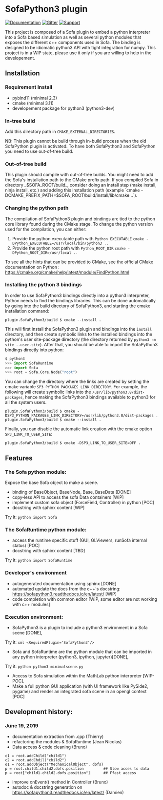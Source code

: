 # SofaPython3 plugin

[![Documentation](https://img.shields.io/badge/doc-on_website-green.svg)](https://sofapython3.readthedocs.io/en/latest/index.html)
[![Gitter](https://img.shields.io/badge/chat-on_Gitter-ff69b4.svg)](https://gitter.im/sofa-framework/plugin.SofaPython3)
[![Support](https://img.shields.io/badge/support-on_GitHub_Discussions-blue.svg)](https://github.com/sofa-framework/sofa/discussions/categories/sofapython3)

This project is composed of a Sofa plugin to embed a python interpreter into a Sofa based simulation as well as several python modules that exposes the different c++ components used in Sofa. The binding is designed to be idiomatic python3 API with tight integration for numpy. This project is in a WIP state, please use it only if you are willing to help in the developement. 

## Installation 

### Requirement Install
- pybind11 (minimal 2.3)
- cmake (minimal 3.11)
- developement package for python3 (python3-dev)

### In-tree build
Add this directory path in `CMAKE_EXTERNAL_DIRECTORIES`.

NB: This plugin cannot be build through in-build process when the old SofaPython plugin is activated. To have both SofaPython3 and SofaPython you need to use out-of-tree build. 

### Out-of-tree build
This plugin should compile with out-of-tree builds.
You might need to add the Sofa's installation path to the CMake prefix path. If you compiled Sofa in directory _$SOFA_ROOT/build_, consider doing an install step (make install, ninja install, etc.) and adding this installation path (example `cmake -DCMAKE_PREFIX_PATH=$SOFA_ROOT/build/install/lib/cmake ..`).

### Changing the python path
The compilation of SofaPython3 plugin and bindings are tied to the python core library found during the CMake stage.
To change the python version used for the compilation, you can either:
1. Provide the python executable path with `Python_EXECUTABLE`
 ```cmake -DPython_EXECUTABLE=/usr/local/bin/python3 ..```
2. Provide the python root path with `Python_ROOT_DIR`
 ```cmake -DPython_ROOT_DIR=/usr/local ..```

To see all the hints that can be provided to CMake, see the official CMake documentation on Python :
https://cmake.org/cmake/help/latest/module/FindPython.html

### Installing the python 3 bindings
In order to use SofaPython3 bindings directly into a python3 interpreter, Python needs to find the bindings libraries. 
This can be done automatically by going into the build directory of SofaPython3, and starting the cmake installation 
command:

```
plugin.SofaPython3/build $ cmake --install . 
```

This will first install the SofaPython3 plugin and bindings into the `install` directory, and then create symbolic links
to the installed bindings into the python's user site-package directory (the directory returned by 
```python3 -m site --user-site```). After that, you should be able to import the SofaPython3 bindings directly into
python:

```python
$ python3
>>> import SofaRuntime
>>> import Sofa
>>> root = Sofa.Core.Node("root")
```

You can change the directory where the links are created by setting the cmake variable 
```SP3_PYTHON_PACKAGES_LINK_DIRECTORY```. For example, the following will create symbolic links into the 
```/usr/lib/python3.8/dist-packages```, hence making the SofaPython3 bindings available to python3 for all the system
users.

```
plugin.SofaPython3/build $ cmake -DSP3_PYTHON_PACKAGES_LINK_DIRECTORY=/usr/lib/python3.8/dist-packages .
plugin.SofaPython3/build $ cmake --install . 
```

Finally, you can disable the automatic link creation with the cmake option ```SP3_LINK_TO_USER_SITE```:
```
plugin.SofaPython3/build $ cmake -DSP3_LINK_TO_USER_SITE=OFF .
```

## Features

### The Sofa python module:
Expose the base Sofa object to make a scene. 
- binding of BaseObject, BaseNode, Base, BaseData [DONE] 
- copy-less API to access the sofa Data containers [WIP] 
- implement custom sofa object (ForceField,  Controller) in python [POC]
- docstring with sphinx content [WIP]

Try it: ```python import Sofa```

### The SofaRuntime python module:

- access the runtime specific stuff (GUI, GLViewers, runSofa internal status) [POC]
- docstring with sphinx content [TBD]

Try it: ```python import SofaRuntime```

### Developer's environment

- autogenerated documentation using sphinx [DONE]
- automated update the docs from the c++'s docstring: https://sofapython3.readthedocs.io/en/latest/ [WIP]
- code completion with common editor [WIP, some editor are not working with c++ modules]


### Execution environment: 

- SofaPython3 is a plugin to include a python3 environment in a Sofa scene [DONE],

Try it: ```xml <RequiredPlugin='SofaPython3'/>```


- Sofa and SofaRuntime are the python module that can be imported in any python interpreter (python3, ipython, jupyter)[DONE], 

Try it: ```python python3 minimalscene.py```

- Access to Sofa simulation within the MathLab python interpreter [WIP-POC].  
- Make a full python GUI application (with UI framework like PySide2, pygame) and render an integrated sofa scene in an opengl context [POC]
 

## Development history:
### June 19, 2019
- documentation extraction from .cpp (Thierry)
- refactoring the modules & SofaRuntime (Jean Nicolas)
- Data access & code cleaning (Bruno)
```python3
c1 = root.addChild("child1")
c2 = root.addChdil("child2")
o1 = root.addObject("MechanicalObject", dofs)
p = root.child1.child2.dofs.position         ## Slow acces to data 
p = root["child1.child2.dofs.position"]      ## Ffast access
```
- improve onEvent() method in Controller (Bruno)
- autodoc & docstring generation on https://sofapython3.readthedocs.io/en/latest/ (Damien)


